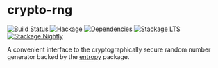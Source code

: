 # crypto-rng

[![Build Status](https://github.com/scrive/crypto-rng/workflows/Haskell-CI/badge.svg?branch=master)](https://github.com/scrive/crypto-rng/actions?query=branch%3Amaster)
[![Hackage](https://img.shields.io/hackage/v/crypto-rng.svg)](https://hackage.haskell.org/package/crypto-rng)
[![Dependencies](https://img.shields.io/hackage-deps/v/crypto-rng.svg)](https://packdeps.haskellers.com/feed?needle=andrzej@rybczak.net)
[![Stackage LTS](https://www.stackage.org/package/crypto-rng/badge/lts)](https://www.stackage.org/lts/package/crypto-rng)
[![Stackage Nightly](https://www.stackage.org/package/crypto-rng/badge/nightly)](https://www.stackage.org/nightly/package/crypto-rng)

A convenient interface to the cryptographically secure random number generator
backed by the [entropy](http://hackage.haskell.org/package/entropy) package.
